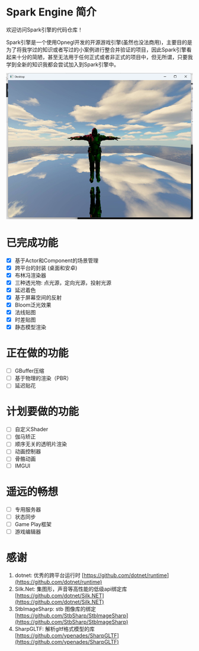 # Spark Engine 简介
欢迎访问Spark引擎的代码仓库！

Spark引擎是一个使用Opnegl开发的开源游戏引擎(虽然也没法商用)，主要目的是为了将我学过的知识或者写过的小案例进行整合并验证的项目，因此Spark引擎看起来十分的简陋，甚至无法用于任何正式或者非正式的项目中，但无所谓，只要我学到全新的知识我都会尝试加入到Spark引擎中。

![运行截图](/Images/ScreenShot1.png "ScreenShot")


# 已完成功能
- [x] 基于Actor和Component的场景管理
- [x] 跨平台的封装 (桌面和安卓)
- [x] 布林冯渲染器
- [x] 三种透光物: 点光源，定向光源，投射光源
- [x] 延迟着色
- [x] 基于屏幕空间的反射  
- [x] Bloom泛光效果
- [x] 法线贴图
- [x] 时差贴图
- [x] 静态模型渲染

# 正在做的功能
- [ ] GBuffer压缩
- [ ] 基于物理的渲染（PBR）
- [ ] 延迟贴花 

# 计划要做的功能
- [ ] 自定义Shader
- [ ] 伽马矫正
- [ ] 顺序无关的透明片渲染
- [ ] 动画控制器
- [ ] 骨骼动画
- [ ] IMGUI

# 遥远的畅想
- [ ] 专用服务器
- [ ] 状态同步
- [ ] Game Play框架
- [ ] 游戏编辑器

# 感谢
1. dotnet: 优秀的跨平台运行时 [https://github.com/dotnet/runtime](https://github.com/dotnet/runtime)
2. Silk.Net: 集图形，声音等高性能的低级api绑定库 [https://github.com/dotnet/Silk.NET](https://github.com/dotnet/Silk.NET)
3. StbImageSharp: stb 图像库的绑定 [https://github.com/StbSharp/StbImageSharp](https://github.com/StbSharp/StbImageSharp)
4. SharpGLTF: 解析gltf格式模型的库 [https://github.com/vpenades/SharpGLTF](https://github.com/vpenades/SharpGLTF)